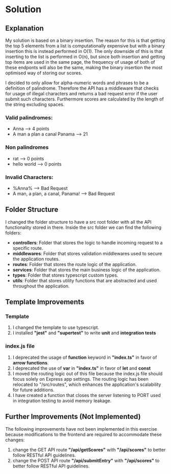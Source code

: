 # Solution

## Explanation

My solution is based on a binary insertion. The reason for this is that getting the top 5 elements from a list is computationally expensive but with a binary insertion this is instead performed in O(1). The only downside of this is that inserting to the list is performed in O(n), but since both insertion and getting top items are used in the same page, the frequency of usage of both of these endponts will also be the same, making the binary insertion the most optimised way of storing our scores.

I decided to only allow for alpha-numeric words and phrases to be a definition of palindrome. Therefore the API has a middleware that checks for usage of illegal characters and returns a bad request error if the user submit such characters. Furthermore scores are calculated by the length of the string excluding spaces.

### Valid palindromes:

- Anna --> 4 points
- A man a plan a canal Panama --> 21

### Non palindromes

- rat --> 0 points
- hello world --> 0 points

### Invalid Characters:

- %Anna% --> Bad Request
- A man, a plan, a canal, Panama! --> Bad Request

## Folder Structure

I changed the folder structure to have a src root folder with all the API functionality stored in there. Inside the src folder we can find the following folders:

- **controllers**: Folder that stores the logic to handle incoming request to a specific route.
- **middlewares**: Folder that stores validation middlewares used to secure the application routes.
- **routes**: Folder that stores the route logic of the application.
- **services**: Folder that stores the main business logic of the application.
- **types**: Folder that stores typescript custom types.
- **utils**: Folder that stores utility functions that are abstracted and used throughout the application.

## Template Improvements

### Template

1. I changed the template to use typescript.
2. I installed **"jest"** and **"supertest"** to write **unit** and **integration tests**

### index.js file

1. I deprecated the usage of **function** keyword in **"index.ts"** in favor of **arrow functions**.
2. I deprecated the use of **var** in **"index.ts"** in favor of **let** and **const**
3. I moved the routing logic out of this file because the index.js file should focus solely on Express app settings. The routing logic has been relocated to "/src/routes", which enhances the application's scalability for future additions.
4. I have created a function that closes the server listening to PORT used in integration testing to avoid memory leakage.

## Further Improvements (Not Implemented)

The following improvements have not been implemented in this exercise because modifications to the frontend are required to accommodate these changes:

1. change the GET API route **"/api/getScores"** with **"/api/scores"** to better follow RESTful API guidelines.
2. change the POST API route **"/api/submitEntry"** with **"/api/scores"** to better follow RESTful API guidelines.
